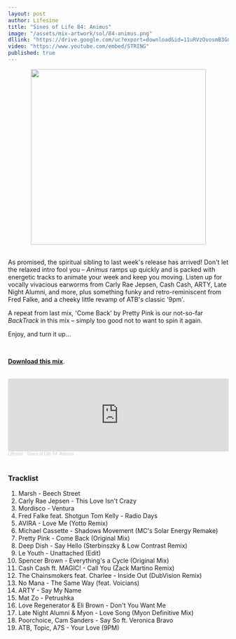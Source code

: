 ```yaml
---
layout: post
author: Lifesine
title: "Sines of Life 84: Animus"
image: "/assets/mix-artwork/sol/84-animus.png"
dllink: "https://drive.google.com/uc?export=download&id=11uRVzOvosmB3GnR_NzUfoIJNxoh-ZTBj"
video: "https://www.youtube.com/embed/STRING"
published: true
---
```


<div style="text-align:center"><img src="{{ page.image }}" width="400px" height="auto" /></div>
<br>

As promised, the spiritual sibling to last week's release has arrived! Don't let the relaxed intro fool you – _Animus_ ramps up quickly and is packed with energetic tracks to animate your week and keep you moving. Listen up for vocally vivacious earworms from Carly Rae Jepsen, Cash Cash, ARTY, Late Night Alumni, and more, plus something funky and retro-reminiscent from Fred Falke, and a cheeky little revamp of ATB's classic '9pm'.

A repeat from last mix, 'Come Back' by Pretty Pink is our not-so-far _BackTrack_ in this mix – simply too good not to want to spin it again.

Enjoy, and turn it up...

<br>

<a href=" {{ page.dllink }} " target="_blank">**Download this mix**</a>.

<br>

<iframe width="100%" height="166" scrolling="no" frameborder="no" allow="autoplay" src="https://w.soundcloud.com/player/?url=https%3A//api.soundcloud.com/tracks/971515498%3Fsecret_token%3Ds-cdhBzn4czV0&color=%2348c958&auto_play=false&hide_related=false&show_comments=true&show_user=true&show_reposts=false&show_teaser=true"></iframe><div style="font-size: 10px; color: #cccccc;line-break: anywhere;word-break: normal;overflow: hidden;white-space: nowrap;text-overflow: ellipsis; font-family: Interstate,Lucida Grande,Lucida Sans Unicode,Lucida Sans,Garuda,Verdana,Tahoma,sans-serif;font-weight: 100;"><a href="https://soundcloud.com/lifesine" title="Lifesine" target="_blank" style="color: #cccccc; text-decoration: none;">Lifesine</a> · <a href="https://soundcloud.com/lifesine/sines-of-life-84/s-cdhBzn4czV0" title="Sines of Life 84: Animus" target="_blank" style="color: #cccccc; text-decoration: none;">Sines of Life 84: Animus</a></div>

<br>


### Tracklist

01. Marsh - Beech Street
02. Carly Rae Jepsen - This Love Isn't Crazy
03. Mordisco - Ventura
04. Fred Falke feat. Shotgun Tom Kelly - Radio Days
05. AVIRA - Love Me (Yotto Remix)
06. Michael Cassette - Shadows Movement (MC's Solar Energy Remake)
07. Pretty Pink - Come Back (Original Mix)
08. Deep Dish - Say Hello (Sterbinszky & Low Contrast Remix)
09. Le Youth - Unattached (Edit)
10. Spencer Brown - Everything's a Cycle (Original Mix)
11. Cash Cash ft. MAGIC! - Call You (Zack Martino Remix)
12. The Chainsmokers feat. Charlee - Inside Out (DubVision Remix)
13. No Mana - The Same Way (feat. Voicians)
14. ARTY - Say My Name
15. Mat Zo - Petrushka
16. Love Regenerator & Eli Brown - Don't You Want Me
17. Late Night Alumni & Myon - Love Song (Myon Definitive Mix)
18. Poorchoice, Cam Sanders - Say So ft. Veronica Bravo
19. ATB, Topic, A7S - Your Love (9PM)


<br>
